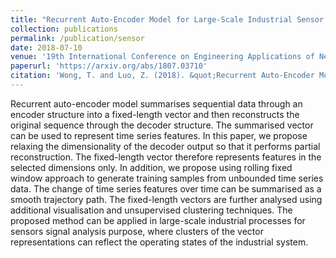 ```yaml
---
title: "Recurrent Auto-Encoder Model for Large-Scale Industrial Sensor Signal Analysis"
collection: publications
permalink: /publication/sensor
date: 2018-07-10
venue: '19th International Conference on Engineering Applications of Neural Networks (EANN 2018)'
paperurl: 'https://arxiv.org/abs/1807.03710'
citation: 'Wong, T. and Luo, Z. (2018). &quot;Recurrent Auto-Encoder Model for Large-Scale Industrial Sensor Signal Analysis.&quot; <i>Accepted paper at the 19th International Conference on Engineering Applications of Neural Networks (EANN 2018)</i>.'
---
```

Recurrent auto-encoder model summarises sequential data through an encoder structure into a fixed-length vector and then reconstructs the original sequence through the decoder structure. The summarised vector can be used to represent time series features. In this paper, we propose relaxing the dimensionality of the decoder output so that it performs partial reconstruction. The fixed-length vector therefore represents features in the selected dimensions only. In addition, we propose using rolling fixed window approach to generate training samples from unbounded time series data. The change of time series features over time can be summarised as a smooth trajectory path. The fixed-length vectors are further analysed using additional visualisation and unsupervised clustering techniques. The proposed method can be applied in large-scale industrial processes for sensors signal analysis purpose, where clusters of the vector representations can reflect the operating states of the industrial system.
